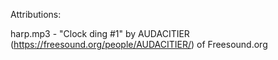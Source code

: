 Attributions:

harp.mp3 - "Clock ding #1" by AUDACITIER (https://freesound.org/people/AUDACITIER/) of Freesound.org